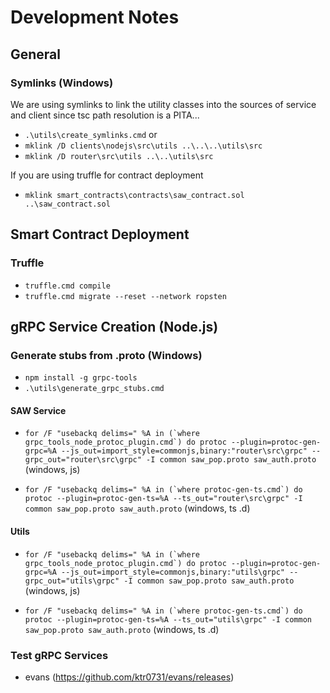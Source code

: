 # Development Notes

## General

### Symlinks (Windows)
We are using symlinks to link the utility classes into the sources of service and client since tsc path resolution is a PITA...
* `.\utils\create_symlinks.cmd`
or
* `mklink /D clients\nodejs\src\utils ..\..\..\utils\src`
* `mklink /D router\src\utils ..\..\utils\src`

If you are using truffle for contract deployment
* `mklink smart_contracts\contracts\saw_contract.sol ..\saw_contract.sol`

## Smart Contract Deployment

### Truffle
* `truffle.cmd compile`
* `truffle.cmd migrate --reset --network ropsten`

## gRPC Service Creation (Node.js)

### Generate stubs from .proto (Windows)
* `npm install -g grpc-tools`
* `.\utils\generate_grpc_stubs.cmd`


#### SAW Service
* ``for /F "usebackq delims=" %A in (`where grpc_tools_node_protoc_plugin.cmd`) do protoc --plugin=protoc-gen-grpc=%A --js_out=import_style=commonjs,binary:"router\src\grpc" --grpc_out="router\src\grpc" -I common saw_pop.proto saw_auth.proto`` (windows, js)

* ``for /F "usebackq delims=" %A in (`where protoc-gen-ts.cmd`) do protoc --plugin=protoc-gen-ts=%A --ts_out="router\src\grpc" -I common saw_pop.proto saw_auth.proto`` (windows, ts .d)

#### Utils
* ``for /F "usebackq delims=" %A in (`where grpc_tools_node_protoc_plugin.cmd`) do protoc --plugin=protoc-gen-grpc=%A --js_out=import_style=commonjs,binary:"utils\grpc" --grpc_out="utils\grpc" -I common saw_pop.proto saw_auth.proto`` (windows, js)

* ``for /F "usebackq delims=" %A in (`where protoc-gen-ts.cmd`) do protoc --plugin=protoc-gen-ts=%A --ts_out="utils\grpc" -I common saw_pop.proto saw_auth.proto`` (windows, ts .d)




### Test gRPC Services
* evans (https://github.com/ktr0731/evans/releases)